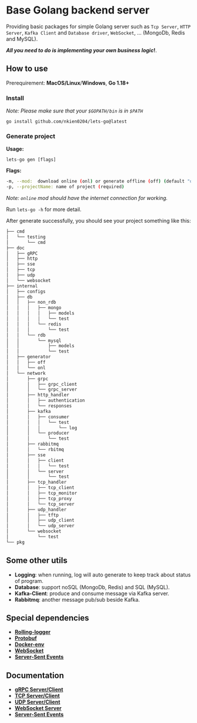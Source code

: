 # Base Golang backend server
Providing basic packages for simple Golang server such as `Tcp Server`, `HTTP Server`, `Kafka Client` and `Database driver`, `WebSocket`, ... (MongoDb, Redis and MySQL).

***All you need to do is implementing your own business logic*!**.

## How to use
Prerequirement: **MacOS/Linux**/**Windows**, **Go 1.18+**

### Install 
*Note: Please make sure that your `$GOPATH/bin` is in `$PATH`*
```shell
go install github.com/nkien0204/lets-go@latest
```
### Generate project
**Usage:**
```shell
lets-go gen [flags]
```
**Flags:**
```bash
-m, --mod:  download online (onl) or generate offline (off) (default "onl")
-p, --projectName: name of project (required)
```
*Note: `online` mod should have the internet connection for working.*

Run `lets-go -h` for more detail.


After generate successfully, you should see your project something like this:
```bash
├── cmd
│   └── testing
│       └── cmd
├── doc
│   ├── gRPC
│   ├── http
│   ├── sse
│   ├── tcp
│   ├── udp
│   └── websocket
├── internal
│   ├── configs
│   ├── db
│   │   ├── non_rdb
│   │   │   ├── mongo
│   │   │   │   ├── models
│   │   │   │   └── test
│   │   │   └── redis
│   │   │       └── test
│   │   └── rdb
│   │       └── mysql
│   │           ├── models
│   │           └── test
│   ├── generator
│   │   ├── off
│   │   └── onl
│   └── network
│       ├── grpc
│       │   ├── grpc_client
│       │   └── grpc_server
│       ├── http_handler
│       │   ├── authentication
│       │   └── responses
│       ├── kafka
│       │   ├── consumer
│       │   │   └── test
│       │   │       └── log
│       │   └── producer
│       │       └── test
│       ├── rabbitmq
│       │   └── rbitmq
│       ├── sse
│       │   ├── client
│       │   │   └── test
│       │   └── server
│       │       └── test
│       ├── tcp_handler
│       │   ├── tcp_client
│       │   ├── tcp_monitor
│       │   ├── tcp_proxy
│       │   └── tcp_server
│       ├── udp_handler
│       │   ├── tftp
│       │   ├── udp_client
│       │   └── udp_server
│       └── websocket
│           └── test
└── pkg
```

## Some other utils
- **Logging**: when running, log will auto generate to keep track about status of program.
- **Database**: support noSQL (MongoDb, Redis) and SQL (MySQL).
- **Kafka-Client**: produce and consume message via Kafka server.
- **Rabbitmq**: another message pub/sub beside Kafka.

## Special dependencies
- **[Rolling-logger](https://github.com/nkien0204/rolling-logger)**
- **[Protobuf](https://github.com/nkien0204/protobuf)**
- **[Docker-env](https://github.com/nkien0204/docker-env-setup)**
- **[WebSocket](https://github.com/gorilla/websocket)**
- **[Server-Sent Events](https://github.com/r3labs/sse)**

## Documentation
- **[gRPC Server/Client](doc/gRPC/README.md)**
- **[TCP Server/Client](doc/tcp/README.md)**
- **[UDP Server/Client](doc/udp/README.md)**
- **[WebSocket Server](doc/websocket/README.md)**
- **[Server-Sent Events](doc/sse/README.md)**